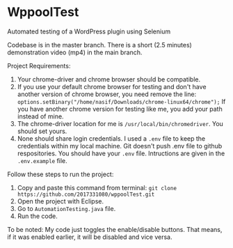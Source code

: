 # WppoolTest
Automated testing of a WordPress plugin using Selenium 

Codebase is in the master branch.
There is a short (2.5 minutes) demonstration video (mp4) in the main branch.

Project Requirements:
1. Your chrome-driver and chrome browser should be compatible.
2. If you use your default chrome browser for testing and don't have another version of chrome browser, you need remove the line:
`options.setBinary("/home/nasif/Downloads/chrome-linux64/chrome");`
If you have another chrome version for testing like me, you add your path instead of mine.
3. The chrome-driver location for me is `/usr/local/bin/chromedriver`. You should set yours.
4. None should share login credentials. I used a `.env` file to keep the credentials within my local machine. Git doesn't push .env file to github respositories. You should have your `.env` file. Intructions are given in the `.env.example` file.

Follow these steps to run the project:
1. Copy and paste this command from terminal: `git clone https://github.com/2017331080/wppoolTest.git`
2. Open the project with Eclipse.
3. Go to `AutomationTesting.java` file.
4. Run the code.

To be noted:
My code just toggles the enable/disable buttons. That means, if it was enabled earlier, it will be disabled and vice versa.
